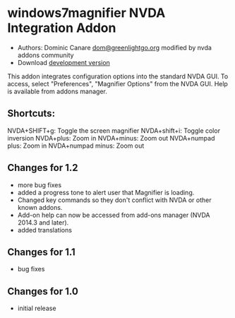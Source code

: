 # windows7magnifier NVDA Integration Addon

* Authors: Dominic Canare dom@greenlightgo.org modified by nvda addons community
* Download [development version][2]

This addon integrates configuration options into the standard NVDA GUI.
To access, select "Preferences", "Magnifier Options" from the NVDA GUI.
Help is available from addons manager.

## Shortcuts:

NVDA+SHIFT+g:			Toggle the screen magnifier
NVDA+shift+i:			Toggle color inversion
NVDA+plus:				Zoom in
NVDA+minus:				Zoom out
NVDA+numpad plus:		Zoom in
NVDA+numpad minus:		Zoom out

## Changes for 1.2

* more bug fixes
* added a progress tone to alert user that Magnifier is loading.
* Changed key commands so they don't conflict with NVDA or other known addons.
* Add-on help can now be accessed from add-ons manager (NVDA 2014.3 and later).
* added translations


## Changes for 1.1

* bug fixes

## Changes for 1.0

* initial release

[1]: http://addons.nvda-project.org/files/get.php?file=w7m

[2]: http://addons.nvda-project.org/files/get.php?file=w7m-dev
